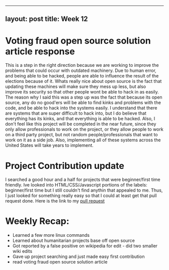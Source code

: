 
---
layout: post
title: Week 12
---

# Voting fraud open source solution article response
This is a step in the right direction because we are working to improve the problems that could occur with outdated machinery. Due to human error, and being able to be hacked, people are able to influence the result of the elections because of it. Whats really nice about open source is the fact that updating these machines will make sure they mess up less, but also improve its security so that other people wont be able to hack in as easily. The reason why I said this was a step up was the fact that because its open source, any do no good'ers will be able to find kinks and problems with the code, and be able to hack into the systems easily. I understand that there are systems that are super difficult to hack into, but I do believe that everything has its kinks, and that everything is able to be hacked. Also, I don't feel like this project will be completed in the near future, since they only allow professionals to work on the project, or they allow people to work on a third party project, but not random people/professionals that want to work on it as a side job. Also, implementing all of these systems across the United States will take years to implement.

# Project Contribution update 
I searched a good hour and a half for projects that were beginner/first time friendly. Ive looked into HTML/CSS/Javascript portions of the labels: beginner/first time but I still couldn't find anythin that appealed to me. Thus, I just looked for something really easy so that I could at least get that pull request done. Here is the link to my [pull request](https://github.com/firstcontributions/first-contributions/pull/23558)

# Weekly Recap:
* Learned a few more linux commands 
* Learned about humanitarian projects base off open source
* Got reported by a false positive on wikipedia for edit - did two smaller wiki edits 
* Gave up project searching and just made easy first contribution
* read voting fraud open source solution article


